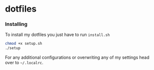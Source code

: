 # dotfiles

### Installing

To install my dotfiles you just have to run `install.sh`

```bash
chmod +x setup.sh
./setup
```

For any additional configurations or overwriting any of my settings head over to `~/.localrc`.

